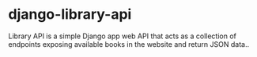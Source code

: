 # django-library-api
Library API is a simple Django app web API that acts as a collection of endpoints exposing available books in the website and return JSON data..

